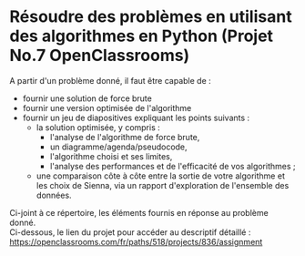 
# Résoudre des problèmes en utilisant des algorithmes en Python (Projet No.7 OpenClassrooms)

A partir d'un problème donné, il faut être capable de :

- fournir une solution de force brute
- fournir une version optimisée de l'algorithme
- fournir un jeu de diapositives expliquant les points suivants :
    - la solution optimisée, y compris :
        - l'analyse de l'algorithme de force brute,
        - un diagramme/agenda/pseudocode,
        - l'algorithme choisi et ses limites,
        - l'analyse des performances et de l'efficacité de vos algorithmes ;
    - une comparaison côte à côte entre la sortie de votre algorithme et les choix de Sienna, via un rapport d'exploration de l'ensemble des données.

Ci-joint à ce répertoire, les éléments fournis en réponse au problème donné.\
Ci-dessous, le lien du projet pour accéder au descriptif détaillé :
https://openclassrooms.com/fr/paths/518/projects/836/assignment



